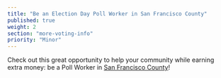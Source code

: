 ```yaml
---
title: "Be an Election Day Poll Worker in San Francisco County"
published: true
weight: 2
section: "more-voting-info"
priority: "Minor"
---
```


Check out this great opportunity to help your community while earning extra money: be a Poll Worker in [San Francisco County](http://sfgov.org/elections/serve-poll-worker)!  
